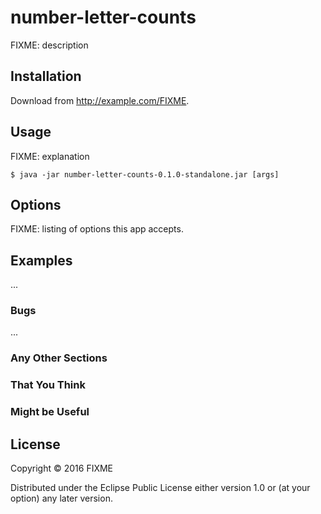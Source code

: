 # number-letter-counts

FIXME: description

## Installation

Download from http://example.com/FIXME.

## Usage

FIXME: explanation

    $ java -jar number-letter-counts-0.1.0-standalone.jar [args]

## Options

FIXME: listing of options this app accepts.

## Examples

...

### Bugs

...

### Any Other Sections
### That You Think
### Might be Useful

## License

Copyright © 2016 FIXME

Distributed under the Eclipse Public License either version 1.0 or (at
your option) any later version.
